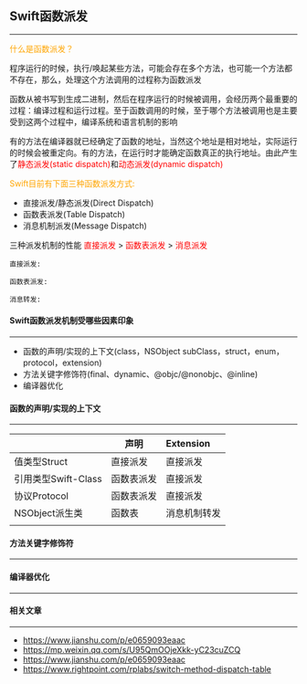 ## Swift函数派发

--------------

<font color='orange'>什么是函数派发？</font>

程序运行的时候，执行/唤起某些方法，可能会存在多个方法，也可能一个方法都不存在，那么，处理这个方法调用的过程称为函数派发

函数从被书写到生成二进制，然后在程序运行的时候被调用，会经历两个最重要的过程：编译过程和运行过程。至于函数调用的时候，至于哪个方法被调用也是主要受到这两个过程中，编译系统和语言机制的影响

有的方法在编译器就已经确定了函数的地址，当然这个地址是相对地址，实际运行的时候会被重定向。有的方法，在运行时才能确定函数真正的执行地址。由此产生了<font color='red'>静态派发(static dispatch)</font>和<font color='red'>动态派发(dynamic dispatch)</font>



<font color='orange'>Swift目前有下面三种函数派发方式:</font>

- 直接派发/静态派发(Direct Dispatch)
- 函数表派发(Table Dispatch)
- 消息机制派发(Message Dispatch)

三种派发机制的性能 <font color=red>直接派发</font> > <font color='red'>函数表派发</font> > <font color='red'>消息派发</font>

```直接派发
直接派发:

```

```函数表派发
函数表派发:

```

```消息转发
消息转发:

```



#### Swift函数派发机制受哪些因素印象

---

- 函数的声明/实现的上下文(class，NSObject subClass，struct，enum，protocol，extension)
- 方法关键字修饰符(final、dynamic、@objc/@nonobjc、@inline)
- 编译器优化





#### 函数的声明/实现的上下文

-------

|                     | 声明       | Extension    |
| ------------------- | ---------- | :----------- |
| 值类型Struct        | 直接派发   | 直接派发     |
| 引用类型Swift-Class | 函数表派发 | 直接派发     |
| 协议Protocol        | 函数表派发 | 直接派发     |
| NSObject派生类      | 函数表     | 消息机制转发 |
|                     |            |              |



#### 方法关键字修饰符

---



#### 编译器优化

---



#### 相关文章

----

- https://www.jianshu.com/p/e0659093eaac
- https://mp.weixin.qq.com/s/U95QmOOjeXkk-yC23cuZCQ
- https://www.jianshu.com/p/e0659093eaac
- https://www.rightpoint.com/rplabs/switch-method-dispatch-table

